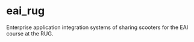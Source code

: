 # eai_rug
Enterprise application integration systems of sharing scooters for the EAI course at the RUG.
